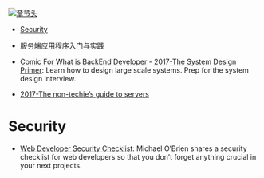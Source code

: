 [![章节头](https://parg.co/UGo)](https://parg.co/b4z) 
 - [Security](#security) 

- [服务端应用程序入门与实践](https://github.com/wxyyxc1992/ServerSideApplication-Introduction-And-Practices)

- [Comic For What is BackEnd Developer](https://consolia-comic.com/comics/back-end) - [2017-The System Design Primer](https://github.com/donnemartin/system-design-primer): Learn how to design large scale systems. Prep for the system design interview.
- [2017-The non-techie’s guide to servers](https://parg.co/bDN)


# Security
- [Web Developer Security Checklist](https://simplesecurity.sensedeep.com/web-developer-security-checklist-f2e4f43c9c56): Michael O’Brien shares a security checklist for web developers so that you don’t forget anything crucial in your next projects.